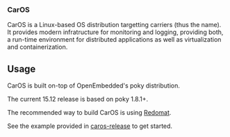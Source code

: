 ### CarOS

CarOS is a Linux-based OS distribution targetting carriers (thus the name).
It provides modern infratructure for monitoring and logging, providing both, a run-time environment for distributed applications as well as virtualization and containerization.

## Usage

CarOS is built on-top of OpenEmbedded's poky distribution.

The current 15.12 release is based on poky 1.8.1+.

The recommended way to build CarOS is using
[Redomat](https://www.github.com/carosio/redomat "Redomat").

See the example provided in
[caros-release](https://www.github.com/carosio/caros-release)
to get started.

